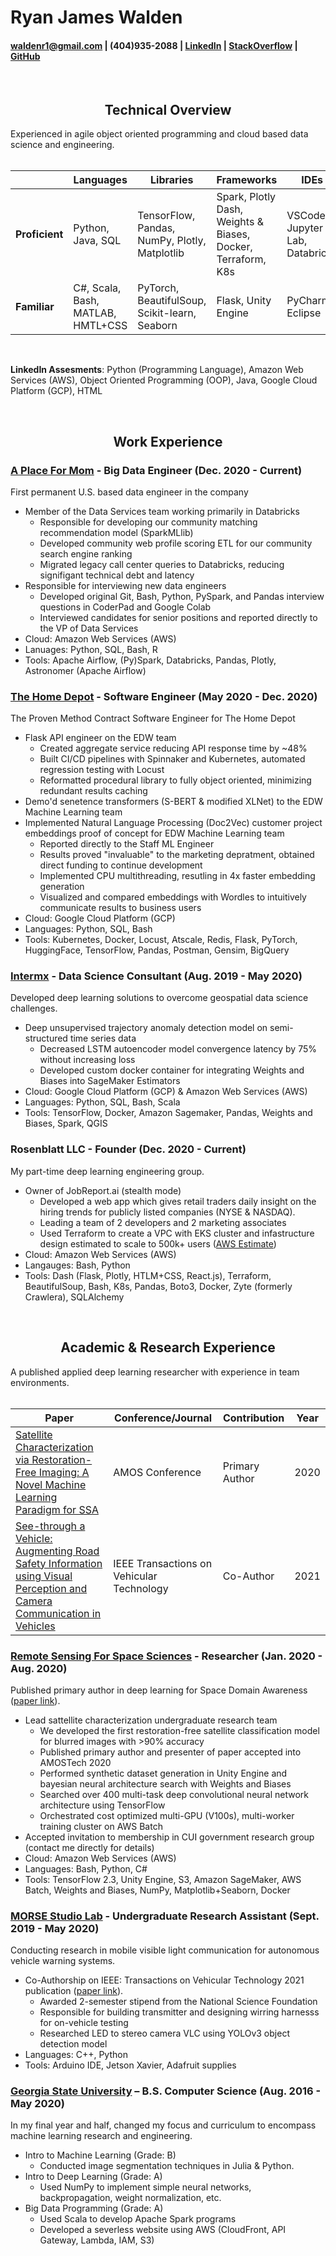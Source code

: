 # Ryan James Walden
#### [waldenr1@gmail.com](mailto:waldenr1@gmail.com) | (404)935-2088 | [LinkedIn](https://www.linkedin.com/in/ryan-walden-28771a8b/) | [StackOverflow](https://stackoverflow.com/users/10521726/ryan-walden) | [GitHub](https://github.com/rjdoubleu)

<br>

<h2 align="center">Technical Overview</h2>
Experienced in agile object oriented programming and cloud based data science and engineering.

<br>
<br>

|   |  Languages | Libraries  | Frameworks | IDEs | 
|---|---|---|---|---|
| **Proficient** | Python, Java, SQL | TensorFlow, Pandas, NumPy, Plotly, Matplotlib | Spark, Plotly Dash, Weights & Biases, Docker, Terraform, K8s | VSCode, Jupyter Lab, Databricks |
| **Familiar** | C#, Scala, Bash, MATLAB, HMTL+CSS | PyTorch, BeautifulSoup, Scikit-learn, Seaborn | Flask, Unity Engine | PyCharm, Eclipse |

<br>

**LinkedIn Assesments**: Python (Programming Language), Amazon Web Services (AWS), Object Oriented Programming (OOP), Java, Google Cloud Platform (GCP), HTML

<br>

<h2 align="center">Work Experience</h2>

### [A Place For Mom](https://www.prnewswire.com/news-releases/a-place-for-mom-inc-continues-to-transform-and-advance-senior-living-referral-business-with-new-executive-leadership-team-300989801.html) - Big Data Engineer (Dec. 2020 - Current)
First permanent U.S. based data engineer in the company 
+ Member of the Data Services team working primarily in Databricks
	- Responsible for developing our community matching recommendation model (SparkMLlib)
	- Developed community web profile scoring ETL for our community search engine ranking
	- Migrated legacy call center queries to Databricks, reducing signifigant technical debt and latency
+ Responsible for interviewing new data engineers
	- Developed original Git, Bash, Python, PySpark, and Pandas interview questions in CoderPad and Google Colab
	- Interviewed candidates for senior positions and reported directly to the VP of Data Services
+ Cloud: Amazon Web Services (AWS)
+ Lanuages: Python, SQL, Bash, R
+ Tools: Apache Airflow, (Py)Spark, Databricks, Pandas, Plotly, Astronomer (Apache Airflow)

### [The Home Depot](https://cloud.google.com/customers/the-home-depot) - Software Engineer (May 2020 - Dec. 2020)
The Proven Method Contract Software Engineer for The Home Depot
+ Flask API engineer on the EDW team
	- Created aggregate service reducing API response time by ~48%
	- Built CI/CD pipelines with Spinnaker and Kubernetes, automated regression testing with Locust
	- Reformatted procedural library to fully object oriented, minimizing redundant results caching
+ Demo'd senetence transformers (S-BERT & modified XLNet) to the EDW Machine Learning team
+ Implemented Natural Language Processing (Doc2Vec) customer project embeddings proof of concept for EDW Machine Learning team
	- Reported directly to the Staff ML Engineer
	- Results proved "invaluable" to the marketing depratment, obtained direct funding to continue development
	- Implemented CPU multithreading, resutling in 4x faster embedding generation
	- Visualized and compared embeddings with Wordles to intuitively communicate results to business users
+ Cloud: Google Cloud Platform (GCP)
+ Languages: Python, SQL, Bash
+ Tools: Kubernetes, Docker, Locust, Atscale, Redis, Flask, PyTorch, HuggingFace, TensorFlow, Pandas, Postman, Gensim, BigQuery
	
### [Intermx](http://www.intermx.com/) - Data Science Consultant (Aug. 2019 - May 2020)
Developed deep learning solutions to overcome geospatial data science challenges.
+ Deep unsupervised trajectory anomaly detection model on semi-structured time series data
	- Decreased LSTM autoencoder model convergence latency by 75% without increasing loss
	- Developed custom docker container for integrating Weights and Biases into SageMaker Estimators
+ Cloud: Google Cloud Platform (GCP) & Amazon Web Services (AWS)
+ Languages: Python, SQL, Bash, Scala
+ Tools: TensorFlow, Docker, Amazon Sagemaker, Pandas, Weights and Biases, Spark, QGIS

### Rosenblatt LLC - Founder (Dec. 2020 - Current)
My part-time deep learning engineering group.
+ Owner of JobReport.ai (stealth mode)
	- Developed a web app which gives retail traders daily insight on the hiring trends for publicly listed companies (NYSE & NASDAQ).
	- Leading a team of 2 developers and 2 marketing associates
	- Used Terraform to create a VPC with EKS cluster and infastructure design estimated to scale to 500k+ users ([AWS Estimate](https://aws.amazon.com/blogs/startups/scaling-on-aws-part-3-500k-users/))
+ Cloud: Amazon Web Services (AWS)
+ Langauges: Bash, Python
+ Tools: Dash (Flask, Plotly, HTLM+CSS, React.js), Terraform, BeautifulSoup, Bash, K8s, Pandas, Boto3, Docker, Zyte (formerly Crawlera), SQLAlchemy

<br>

<h2 align="center">Academic & Research Experience</h2>
A published applied deep learning researcher with experience in team environments.

<br>
<br>

| Paper | Conference/Journal | Contribution | Year | 
|---|---|---|---|
| [Satellite Characterization via Restoration-Free Imaging: A Novel Machine Learning Paradigm for SSA](https://amostech.com/TechnicalPapers/2020/Machine-Learning-Applications-of-SSA/Walden.pdf) |  AMOS Conference | Primary Author |  2020 |
| [See-through a Vehicle: Augmenting Road Safety Information using Visual Perception and Camera Communication in Vehicles](https://engine.lib.uwaterloo.ca/ojs-2.2/index.php/pptvt/article/viewArticle/858) | IEEE Transactions on Vehicular Technology | Co-Author | 2021 |

### [Remote Sensing For Space Sciences](http://www.astro.gsu.edu/~smj/) - Researcher (Jan. 2020 - Aug. 2020)
Published primary author in deep learning for Space Domain Awareness ([paper link](https://amostech.com/TechnicalPapers/2020/Machine-Learning-Applications-of-SSA/Walden.pdf)).
+ Lead sattellite characterization undergraduate research team
	- We developed the first restoration-free satellite classification model for blurred images with >90% accuracy
	- Published primary author and presenter of paper accepted into AMOSTech 2020
	-  Performed synthetic dataset generation in Unity Engine and bayesian neural architecture search with Weights and Biases
	-  Searched over 400 multi-task deep convolutional neural network architecture using TensorFlow
	-  Orchestrated cost optimized multi-GPU (V100s), multi-worker training cluster on AWS Batch 
+ Accepted invitation to membership in CUI government research group (contact me directly for details)
+ Cloud: Amazon Web Services (AWS)
+ Languages: Bash, Python, C#
+ Tools: TensorFlow 2.3, Unity Engine, S3, Amazon SageMaker, AWS Batch, Weights and Biases, NumPy, Matplotlib+Seaborn, Docker

### [MORSE Studio Lab](https://sites.google.com/view/highspeedmobilevlc/home) - Undergraduate Research Assistant (Sept. 2019 - May 2020)
Conducting research in mobile visible light communication for autonomous vehicle warning systems.
+ Co-Authorship on IEEE: Transactions on Vehicular Technology 2021 publication ([paper link](https://engine.lib.uwaterloo.ca/ojs-2.2/index.php/pptvt/article/viewArticle/858)).
	- Awarded 2-semester stipend from the National Science Foundation
	- Responsible for building transmitter and designing wirring harnesss for on-vehicle testing
	- Researched LED to stereo camera VLC using YOLOv3 object detection model
+ Languages: C++, Python
+ Tools: Arduino IDE, Jetson Xavier, Adafruit supplies

### [Georgia State University](https://www.usnews.com/best-colleges/georgia-state-university-1574) – B.S. Computer Science (Aug. 2016 - May 2020)
In my final year and half, changed my focus and curriculum to encompass machine learning research and engineering.
+ Intro to Machine Learning (Grade: B)
	- Conducted image segmentation techniques in Julia & Python.
+ Intro to Deep Learning (Grade: A)
	- Used NumPy to implement simple neural networks, backpropagation, weight normalization, etc.
+ Big Data Programming (Grade: A)
	- Used Scala to develop Apache Spark programs
	- Developed a severless website using AWS (CloudFront, API Gateway, Lambda, IAM, S3)
